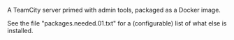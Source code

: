 A TeamCity server primed with admin tools, packaged as a Docker image.

See the file "packages.needed.01.txt" for a (configurable) list of what else is installed.

